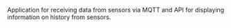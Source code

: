 Application for receiving data from sensors via MQTT and API for displaying information on history from sensors.
